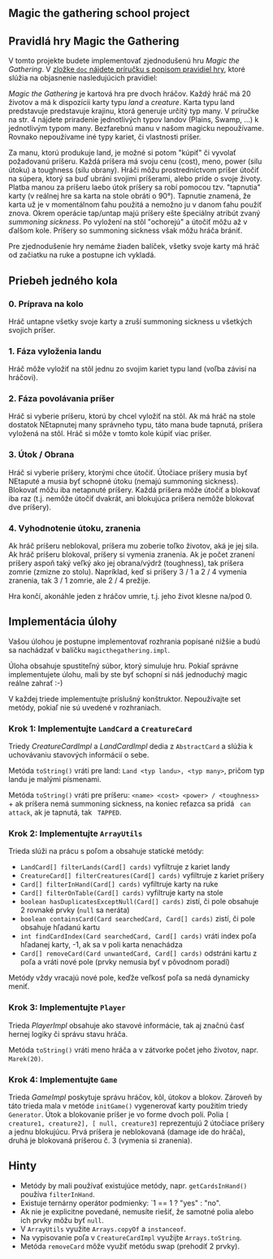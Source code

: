 ﻿## Magic the gathering school project

## Pravidlá hry Magic the Gathering

V tomto projekte budete implementovať zjednodušenú hru _Magic the Gathering_.
V [zložke `doc` nájdete príručku s popisom pravidiel hry](doc/MagicTheGathering-QuickStartGuide.pdf), 
ktoré slúžia na objasnenie nasledujúcich pravidiel:

_Magic the Gathering_ je kartová hra pre dvoch hráčov.
Každý hráč má 20 životov a má k dispozícii karty typu _land_ a _creature_.
Karta typu land predstavuje predstavuje krajinu, ktorá generuje určitý typ many.
V príručke na str. 4 nájdete priradenie jednotlivých typov landov (Plains, Swamp, ...) k jednotlivým typom many.
Bezfarebnú manu v našom magicku nepoužívame. Rovnako nepoužívame iné typy kariet, či vlastnosti príšer.  

Za manu, ktorú produkuje land, je možné si potom "kúpiť" či vyvolať požadovanú príšeru.
Každá príšera má svoju cenu (cost), meno, power (silu útoku) a toughness (silu obrany).
Hráči môžu prostredníctvom príšer útočiť na súpera, ktorý sa buď ubráni svojimi príšerami, alebo príde o svoje životy.
Platba manou za príšeru laebo útok príšery sa robí pomocou tzv. "tapnutia" karty 
(v reálnej hre sa karta na stole obráti o 90°).
Tapnutie znamená, že karta už je v momentálnom ťahu použitá a nemožno ju v danom ťahu použiť znova.
Okrem operácie tap/untap majú príšery ešte špeciálny atribút zvaný _summoning sickness_.
Po vyložení na stôl "ochorejú" a útočiť môžu až v ďalšom kole. Príšery so summoning sickness však môžu hráča brániť. 

Pre zjednodušenie hry nemáme žiaden balíček, všetky svoje karty má hráč od začiatku na ruke a postupne ich vykladá.

## Priebeh jedného kola

### 0. Príprava na kolo
   
Hráč untapne všetky svoje karty a zruší summoning sickness u všetkých svojich príšer.

### 1. Fáza vyloženia landu

Hráč môže vyložiť na stôl jednu zo svojim kariet typu land (voľba závisí na hráčovi).

### 2. Fáza povolávania príšer

Hráč si vyberie príšeru, ktorú by chcel vyložiť na stôl.
Ak má hráč na stole dostatok NEtapnutej many správneho typu, táto mana bude tapnutá, príšera vyložená na stôl.
Hráč si môže v tomto kole kúpiť viac príšer.

### 3. Útok / Obrana

Hráč si vyberie príšery, ktorými chce útočiť.
Útočiace príšery musia byť NEtaputé a musia byť schopné útoku (nemajú summoning sickness).
Blokovať môžu iba netapnuté príšery. Každá príšera môže útočiť a blokovať iba raz
(t.j. nemôže útočiť dvakrát, ani blokujúca príšera nemôže blokovať dve príšery).

### 4. Vyhodnotenie útoku, zranenia

Ak hráč príšeru neblokoval, príšera mu zoberie toľko životov, aká je jej sila.
Ak hráč príšeru blokoval, príšery si vymenia zranenia.
Ak je počet zranení príšery aspoň taký veľký ako jej obrana/výdrž (toughness), tak príšera zomrie (zmizne zo stolu).
Napríklad, keď si príšery 3 / 1 a 2 / 4 vymenia zranenia, tak 3 / 1 zomrie, ale 2 / 4 prežije. 

Hra končí, akonáhle jeden z hráčov umrie, t.j. jeho život klesne na/pod 0.

## Implementácia úlohy

Vašou úlohou je postupne implementovať rozhrania popísané nižšie a budú sa nachádzať v balíčku `magicthegathering.impl`.

Úloha obsahuje spustiteľný súbor, ktorý simuluje hru.
Pokiaľ správne implementujete úlohu, mali by ste byť schopní si náš jednoduchý magic reálne zahrať :-)

V každej triede implementujte príslušný konštruktor. Nepoužívajte set metódy, pokiaľ nie sú uvedené v rozhraniach.

### Krok 1: Implementujte `LandCard` a `CreatureCard` 

Triedy _CreatureCardImpl_ a _LandCardImpl_ dedia z `AbstractCard` a slúžia k uchovávaniu stavových informácií o sebe.

Metóda `toString()` vráti pre land: `Land <typ landu>, <typ many>`, pričom typ landu je malými písmenami.
 
Metóda `toString()` vráti pre príšeru: `<name> <cost> <power> / <toughness>` + ak príšera nemá summoning sickness,
na koniec reťazca sa pridá ` can attack`, ak je tapnutá, tak ` TAPPED`. 

### Krok 2: Implementujte `ArrayUtils`

Trieda slúži na prácu s poľom a obsahuje statické metódy:

- `LandCard[] filterLands(Card[] cards)` vyfiltruje z kariet landy
- `CreatureCard[] filterCreatures(Card[] cards)` vyfiltruje z kariet príšery
- `Card[] filterInHand(Card[] cards)` vyfiltruje karty na ruke
- `Card[] filterOnTable(Card[] cards)` vyfiltruje karty na stole
- `boolean hasDuplicatesExceptNull(Card[] cards)` zistí, či pole obsahuje 2 rovnaké prvky (`null` sa neráta)
- `boolean containsCard(Card searchedCard, Card[] cards)` zistí, či pole obsahuje hľadanú kartu 
- `int findCardIndex(Card searchedCard, Card[] cards)` vráti index poľa hľadanej karty, 
-1, ak sa v poli karta nenachádza
- `Card[] removeCard(Card unwantedCard, Card[] cards)` odstráni kartu z poľa a vráti nové pole
  (prvky nemusia byť v pôvodnom poradí)

Metódy vždy vracajú nové pole, keďže veľkosť poľa sa nedá dynamicky meniť.

### Krok 3: Implementujte `Player`

Trieda _PlayerImpl_ obsahuje ako stavové informácie, tak aj značnú časť hernej logiky či správu stavu hráča.

Metóda `toString()` vráti meno hráča a v zátvorke počet jeho životov, napr. `Marek(20)`. 

### Krok 4: Implementujte `Game`

Trieda _GameImpl_ poskytuje správu hráčov, kôl, útokov a blokov. 
Zároveň by táto trieda mala v metóde `initGame()` vygenerovať karty použitím triedy `Generator`.
Útok a blokovanie príšer je vo forme dvoch polí. 
Polia `[ creature1, creature2], [ null, creature3]` reprezentujú 2 útočiace príšery a jednu blokujúcu.
Prvá príšera je neblokovaná (damage ide do hráča), druhá je blokovaná príšerou č. 3 (vymenia si zranenia).

## Hinty

- Metódy by mali používať existujúce metódy, napr. `getCardsInHand()` používa `filterInHand`.
- Existuje ternárny operátor podmienky: `1 == 1 ? "yes" : "no".
- Ak nie je explicitne povedané, nemusíte riešiť, že samotné polia alebo ich prvky môžu byť `null`.
- V `ArrayUtils` využite `Arrays.copyOf` a `instanceof`.
- Na vypisovanie poľa v `CreatureCardImpl` využijte `Arrays.toString`.
- Metóda `removeCard` môže využiť metódu swap (prehodiť 2 prvky).
